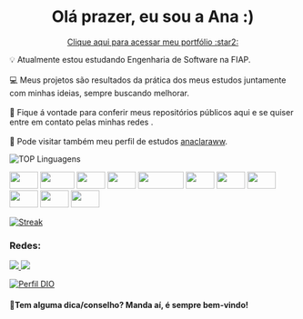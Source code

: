 <h1 align="center"> Olá prazer, eu sou a Ana :) </h1>

<p align="center"> <a href="https:[//www.linkedin.com/in/euanaclaramelo](https://portfolio-anaclaramw.vercel.app/)" >Clique aqui para acessar meu portfólio :star2: </a> </p>


💡 Atualmente estou estudando Engenharia de Software na FIAP.
<br></br>
💻 Meus projetos são resultados da prática dos meus estudos juntamente com minhas ideias, sempre buscando melhorar. 
<br></br>
📁 Fique á vontade para conferir meus repositórios públicos aqui e se quiser entre em contato pelas minhas redes .
<br></br>
🔭 Pode visitar também meu perfil de estudos [anaclaraww](https://github.com/anaclaraww).



![TOP Linguagens](https://github-readme-stats.vercel.app/api/top-langs/?username=anaclaraw&layout=compact&theme=radical)
<!-- ![Anurag's GitHub stats](https://github-readme-stats.vercel.app/api?username=anaclaraw&show_icons=true&theme=radical) -->
 
<div>
  <img height="30" width="50" src="https://img.shields.io/badge/MySQL-00000F?style=for-the-badge&logo=mysql&logoColor=whit" />
  <img height="30" width="60" src="https://img.shields.io/badge/Node.js-43853D?style=for-the-badge&logo=node.js&logoColor=white" />
  <img height="30" width="50" src="https://img.shields.io/badge/React-20232A?style=for-the-badge&logo=react&logoColor=61DAFB" />
  <img height="30" width="50" src="https://img.shields.io/badge/JavaScript-F7DF1E?style=for-the-badge&logo=javascript&logoColor=black" />
  <img height="30" width="80" src="https://img.shields.io/badge/Visual_Studio_Code-0078D4?style=for-the-badge&logo=visual%20studio%20code&logoColor=white" />
  <img height="30" width="50" src="https://img.shields.io/badge/.NET-5C2D91?style=for-the-badge&logo=.net&logoColor=white" />
  <img height="30" width="50" src="https://img.shields.io/badge/CSS-239120?&style=for-the-badge&logo=css3&logoColor=white" />
  <img height="30" width="50" src="https://img.shields.io/badge/HTML5-E34F26?style=for-the-badge&logo=html5&logoColor=white" />
  <img height="30" width="50" src="https://img.shields.io/badge/PHP-777BB4?style=for-the-badge&logo=php&logoColor=white" />
  <img height="30" width="50" src="https://img.shields.io/badge/Express.js-404D59?style=for-the-badge" />
  <img height="30" width="50" src="https://img.shields.io/badge/GIT-E44C30?style=for-the-badge&logo=git&logoColor=white" />
</div>

[![Streak](https://streak-stats.demolab.com/?user=anaclaraw&theme=bear&background=000&border=white&dates=white)](https://git.io/streak-stats)


### Redes:
<div>
  <a href="https://www.linkedin.com/in/euanaclaramelo" ><img src="https://img.shields.io/badge/LinkedIn-0077B5?style=for-the-badge&logo=linkedin&logoColor=white" /> </a> 
  <a href="mailto:anaclaramelo2707@gmail.com" ><img src="https://img.shields.io/badge/Gmail-D14836?style=for-the-badge&logo=gmail&logoColor=white" /> </a> 
</div>

[![Perfil DIO](https://img.shields.io/badge/-Meu%20Perfil%20na%20DIO-30A3DC?style=for-the-badge)](https://www.dio.me/users/cadastrosanaw)

#### 👀Tem alguma dica/conselho? Manda aí, é sempre bem-vindo!


